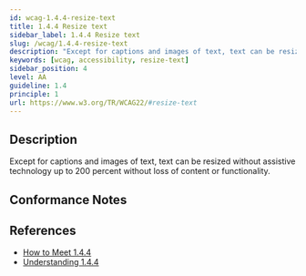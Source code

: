 ```yaml
---
id: wcag-1.4.4-resize-text
title: 1.4.4 Resize text
sidebar_label: 1.4.4 Resize text
slug: /wcag/1.4.4-resize-text
description: "Except for captions and images of text, text can be resized without assistive technology up to 200 percent without loss of content or functionality."
keywords: [wcag, accessibility, resize-text]
sidebar_position: 4
level: AA
guideline: 1.4
principle: 1
url: https://www.w3.org/TR/WCAG22/#resize-text
---
```


## Description

Except for captions and images of text, text can be resized without assistive technology up to 200 percent without loss of content or functionality.

## Conformance Notes

<Project name="ads">
</Project>

<Project name="scix">
  <Support/>
</Project>

## References

- [How to Meet 1.4.4](https://www.w3.org/WAI/WCAG22/quickref/#resize-text)
- [Understanding 1.4.4](https://www.w3.org/WAI/WCAG22/Understanding/resize-text.html)
